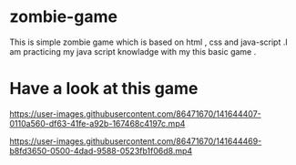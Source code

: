 


# zombie-game 

This is simple zombie game which is based on html , css and java-script .I am practicing my java script knowladge with my this basic game .

# Have a look at this game

https://user-images.githubusercontent.com/86471670/141644407-0110a560-df63-41fe-a92b-167468c4197c.mp4




https://user-images.githubusercontent.com/86471670/141644469-b8fd3650-0500-4dad-9588-0523fb1f06d8.mp4







